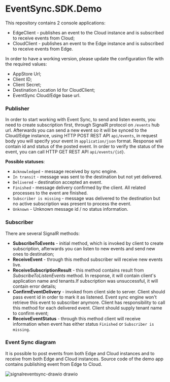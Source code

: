 ﻿# EventSync.SDK.Demo
This repository contains 2 console applications:
- EdgeClient - publishes an event to the Cloud instance and is subscribed to receive events from Cloud;
- CloudClient - publishes an event to the Edge instance and is subscribed to receive events from Edge.

In order to have a working version, please update the configuration file with the required values:
- AppStore Url;
- Client ID;
- Client Secret;
- Destination Location Id for CloudClient;
- EventSync Cloud/Edge base url.

### Publisher
In order to start working with Event Sync, to send and listen events, you need to create subscription first, through SignalR protocol on ```/events``` hub url.
Afterwards you can send a new event so it will be synced to the Cloud/Edge instance, using HTTP POST REST API ```api/events```, in request body you will specify your event in ```application/json``` format. Response will contain id and status of the posted event.
In order to verify the status of the event, you can call HTTP GET REST API ```api/events/{id}```.

**Possible statuses**:
- `Acknowledged` - message received by sync engine.
- `In transit` - message was sent to the destination but not yet delivered.
- `Delivered` - destination accepted an event.
- `Finished` - message delivery confirmed by the client. All related processes to the event are finished.
- `Subscriber is missing` - message was delivered to the destination but no active subscription was present to process the event.
- `Unknown` - Unknown message id / no status information.

### Subscriber
There are several SignalR methods:
- **SubscribeToEvents** - initial method, which is invoked by client to create subscription, afterwards you can listen to new events and send new ones to destination;
- **ReceiveEvent** - through this method subscriber will receive new events live.
- **ReceiveSubscriptionResult** - this method contains result from *SubscribeToListenEvents* method. In response, it will contain client's application name and tenants.If subscription was unsuccessful, it will contain error details;
- **ConfirmEventDelivery** - invoked from client side to server. Client should pass event id in order to mark it as listened. Event sync engine won't retrieve this event to subscriber anymore. Client has responsibility to call this method for each delivered event. Client should supply tenant name to confirm event;
- **ReceiveEventStatus** - through this method client will receive information when event has either status `Finished` or `Subscriber is missing`.


### Event Sync diagram
It is possible to post events from both Edge and Cloud instances and to receive from both Edge and Cloud instances.
Source code of the demo app contains publishing event from Edge to Cloud.

![signalreventsync-drawio drawio](https://user-images.githubusercontent.com/85729931/174261838-f6a50321-d594-4ecf-a5f9-92e2992273fd.png)
